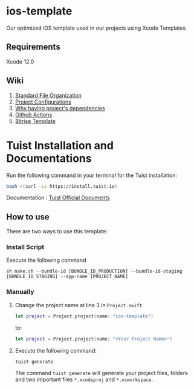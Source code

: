 # ios-template

Our optimized iOS template used in our projects using Xcode Templates

## Requirements

Xcode 12.0

## Wiki

1. [Standard File Organization](https://github.com/nimblehq/ios-templates/wiki/Standard-file-organization)
2. [Project Configurations](https://github.com/nimblehq/ios-templates/wiki/Project-configurations)
3. [Why having project's dependencies](https://github.com/nimblehq/ios-templates/wiki/Why-having-project%27s-dependencies)
4. [Github Actions](https://github.com/nimblehq/ios-templates/wiki/Github-Actions-Templates)
5. [Bitrise Template](https://github.com/nimblehq/ios-templates/wiki/Bitrise-Template)


# Tuist Installation and Documentations


Run the following command in your terminal for the Tuist installation:


```bash
bash <(curl -Ls https://install.tuist.io)
```

Documentation : [Tuist Official Documents](https://docs.tuist.io/tutorial/get-started)


## How to use

There are two ways to use this template:

### Install Script

Execute the following command
```
sh make.sh --bundle-id [BUNDLE_ID_PRODUCTION] --bundle-id-staging [BUNDLE_ID_STAGING] --app-name [PROJECT_NAME]
```

### Manually
1. Change the project name at line 3 in `Project.swift` 

    ```swift
    let project = Project.project(name: "ios-template")
    ```
    to:
    ```swift
    let project = Project.project(name: "<Your Project Name>")
    ```

2. Execute the following command:

    ```bash
    tuist generate
    ```
    The command `tuist generate` will generate your project files, folders and two important files `*.xcodeproj` and `*.xcworkspace`.
